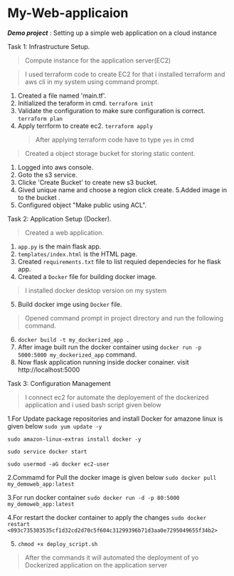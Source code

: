 # My-Web-applicaion
***Demo project***
: Setting up a simple web application on a cloud instance

Task 1: Infrastructure Setup.
>Compute instance for the application server(EC2)

> I used terraform code to create EC2 for that i installed terraform and aws cli in my system using command prompt.

1. Created a file named 'main.tf'.
2. Initialized the teraform in cmd.
    ``terraform init``
3. Validate the configuration to make sure configuration is correct.
    ``terraform plan``
4. Apply terrform to create ec2.
    ``terraform apply``
   >After applying terraform code have to type `yes` in cmd

>Created a object storage bucket for storing static content.

1. Logged into aws console.
2. Goto the s3 service.
3. Clicke 'Create Bucket' to create new s3 bucket.
4. Gived unique name and choose a region click create.
5.Added image in to the bucket .
6. Configured object "Make public using ACL".

Task 2: Application Setup (Docker).

>Created a web application.

 1. `app.py` is the main flask app.
 2. `templates/index.html` is the HTML page.
 3. Created  `requirements.txt` file to list requied dependecies for he flask app.
 4. Created a `Docker` file for building docker image.
 >I installed docker desktop version on my system
 5. Build docker imge using `Docker` file.
 >Opened command prompt in project directory and run the following command.
 
 6. ```docker build -t my_dockerized_app .```
 7. After image built run the docker container using ``docker run -p 5000:5000 my_dockerized_app`` command.
 8. Now  flask application running inside docker conainer. visit http://localhost:5000

Task 3: Configuration Management
    
>I connect ec2 for automate the deployement of the dockerized application and i used bash script given below

1.For Update package repositories and install Docker for amazone linux is given below
``sudo yum update -y``

``sudo amazon-linux-extras install docker -y``

``sudo service docker start``

``sudo usermod -aG docker ec2-user``

2.Commamd for Pull the docker image is given below
``sudo docker pull my_demoweb_app:latest``

3.For run docker container
``sudo docker run -d -p 80:5000 my_demoweb_app:latest``

4.For restart the docker container to apply the changes ``sudo docker restart <093c735303535cf1d32cd2d70c5f604c31299396b71d3aa0e7295049655f34b2>``

5. ``chmod +x deploy_script.sh``

>After the commands it will automated the deployment of yo Dockerized application on the application server
  
>
